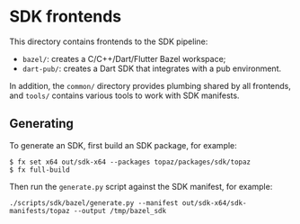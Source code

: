 SDK frontends
=============

This directory contains frontends to the SDK pipeline:
- `bazel/`: creates a C/C++/Dart/Flutter Bazel workspace;
- `dart-pub/`: creates a Dart SDK that integrates with a pub environment.

In addition, the `common/` directory provides plumbing shared by all frontends,
and `tools/` contains various tools to work with SDK manifests.

## Generating

To generate an SDK, first build an SDK package, for example:

```
$ fx set x64 out/sdk-x64 --packages topaz/packages/sdk/topaz
$ fx full-build
```

Then run the `generate.py` script against the SDK manifest, for example:

```
./scripts/sdk/bazel/generate.py --manifest out/sdk-x64/sdk-manifests/topaz --output /tmp/bazel_sdk
```
